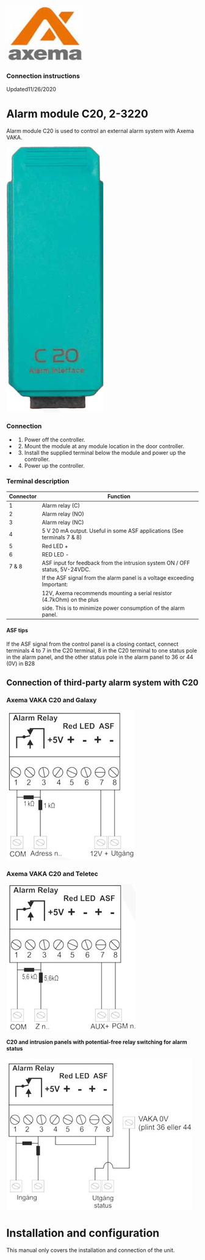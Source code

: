 ![](_page_0_Picture_0.jpeg)

### Connection instructions

Updated11/26/2020

# **Alarm module C20, 2-3220**

Alarm module C20 is used to control an external alarm system with Axema VAKA.

![](_page_0_Picture_5.jpeg)

### Connection

- 1. Power off the controller.
- 2. Mount the module at any module location in the door controller.
- 3. Install the supplied terminal below the module and power up the controller.
- 4. Power up the controller.

### Terminal description

| Connector | Function                                                                    |
|-----------|-----------------------------------------------------------------------------|
| 1         | Alarm relay (C)                                                             |
| 2         | Alarm relay (NO)                                                            |
| 3         | Alarm relay (NC)                                                            |
| 4         | 5 V 20 mA output. Useful in some ASF applications (See terminals 7 & 8)     |
| 5         | Red LED +                                                                   |
| 6         | RED LED -                                                                   |
| 7 & 8     | ASF input for feedback from the intrusion system ON / OFF status, 5V-24VDC. |
|           | If the ASF signal from the alarm panel is a voltage exceeding<br>Important: |
|           | 12V, Axema recommends mounting a serial resistor (4.7kOhm) on the plus      |
|           | side. This is to minimize power consumption of the alarm panel.             |

#### ASF tips

If the ASF signal from the control panel is a closing contact, connect terminals 4 to 7 in the C20 terminal, 8 in the C20 terminal to one status pole in the alarm panel, and the other status pole in the alarm panel to 36 or 44 (0V) in B28

## Connection of third-party alarm system with C20

### Axema VAKA C20 and Galaxy

![](_page_2_Figure_2.jpeg)

### Axema VAKA C20 and Teletec

![](_page_2_Figure_4.jpeg)

#### C20 and intrusion panels with potential-free relay switching for alarm status

![](_page_3_Figure_1.jpeg)

# Installation and configuration

This manual only covers the installation and connection of the unit.